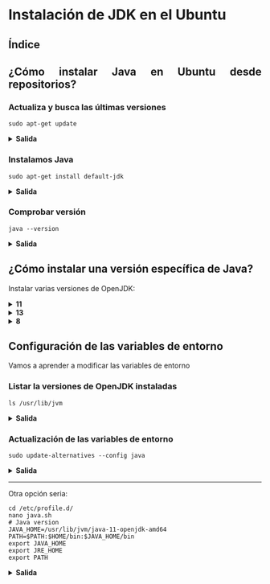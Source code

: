 <div align = "justify">

# Instalación de JDK en el Ubuntu

## Índice



## ¿Cómo instalar Java en Ubuntu desde repositorios?

### Actualiza y busca las últimas versiones

```code
sudo apt-get update
```
 <details>
 <summary><strong>Salida</strong></summary>

- sudo apt-get update
```code
Obj:1 http://packages.microsoft.com/repos/code stable InRelease
Obj:2 http://security.ubuntu.com/ubuntu jammy-security InRelease               
Obj:3 http://archive.ubuntu.com/ubuntu jammy InRelease                         
Ign:4 http://packages.linuxmint.com victoria InRelease
Obj:5 http://archive.ubuntu.com/ubuntu jammy-updates InRelease
Obj:6 http://packages.linuxmint.com victoria Release  
Obj:7 http://archive.ubuntu.com/ubuntu jammy-backports InRelease
Leyendo lista de paquetes... Hecho
```
</details>





### Instalamos Java

```code
sudo apt-get install default-jdk
```
 <details>
 <summary><strong>Salida</strong></summary>

- sudo apt-get install default-jdk
```code
Leyendo lista de paquetes... Hecho
Creando árbol de dependencias... Hecho
Leyendo la información de estado... Hecho
default-jdk ya está en su versión más reciente (2:1.11-72build2).
0 actualizados, 0 nuevos se instalarán, 0 para eliminar y 211 no actualizados.
```
</details>


### Comprobar versión

```code
java --version
```
 <details>
 <summary><strong>Salida</strong></summary>

- sudo apt-get install default-jdk
```code
openjdk 11.0.20.1 2023-08-24
OpenJDK Runtime Environment (build 11.0.20.1+1-post-Ubuntu-0ubuntu122.04)
OpenJDK 64-Bit Server VM (build 11.0.20.1+1-post-Ubuntu-0ubuntu122.04, mixed mode, sharing)
```
</details>


## ¿Cómo instalar una versión específica de Java?
Instalar varias versiones de OpenJDK:
 <details>
 <summary><strong>11</strong></summary>

- sudo apt install openjdk-11-jdk
```code
Leyendo lista de paquetes... Hecho
Creando árbol de dependencias... Hecho
Leyendo la información de estado... Hecho
openjdk-11-jdk ya está en su versión más reciente (11.0.20.1+1-0ubuntu1~22.04).
fijado openjdk-11-jdk como instalado manualmente.
0 actualizados, 0 nuevos se instalarán, 0 para eliminar y 211 no actualizados.
```
</details>

 <details>
 <summary><strong>13</strong></summary>

- sudo apt install openjdk-13-jdk
```code
Leyendo lista de paquetes... Hecho
Creando árbol de dependencias... Hecho
Leyendo la información de estado... Hecho
E: No se ha podido localizar el paquete openjdk-13-jdk
```
</details>


 <details>
 <summary><strong>8</strong></summary>

- sudo apt install openjdk-8-jdk
```code
Se descargo correctamente
```
</details>


## Configuración de las variables de entorno
Vamos a aprender a modificar las variables de entorno

### Listar la versiones de OpenJDK instaladas
```code
ls /usr/lib/jvm
```
 <details>
 <summary><strong>Salida</strong></summary>

- ls /usr/lib/jvm
```code
default-java               java-11-openjdk-amd64     java-8-openjdk-amd64
java-1.11.0-openjdk-amd64  java-1.8.0-openjdk-amd64  openjdk-11
```
</details>


### Actualización de las variables de entorno
```code
sudo update-alternatives --config java
```
 <details>
 <summary><strong>Salida</strong></summary>

- sudo update-alternatives --config java
```code
Existen 2 opciones para la alternativa java (que provee /usr/bin/java).

  Selección   Ruta                                            Prioridad  Estado
------------------------------------------------------------
* 0            /usr/lib/jvm/java-11-openjdk-amd64/bin/java      1111      modo automático
  1            /usr/lib/jvm/java-11-openjdk-amd64/bin/java      1111      modo manual
  2            /usr/lib/jvm/java-8-openjdk-amd64/jre/bin/java   1081      modo manual

Pulse <Intro> para mantener el valor por omisión [*] o pulse un número de selección: 
```
</details>

---
Otra opción seria:
```code
cd /etc/profile.d/
nano java.sh
# Java version
JAVA_HOME=/usr/lib/jvm/java-11-openjdk-amd64
PATH=$PATH:$HOME/bin:$JAVA_HOME/bin
export JAVA_HOME
export JRE_HOME
export PATH
```
 <details>
 <summary><strong>Salida</strong></summary>

-  
```code
Ninguna, archivo creado
```
</div>